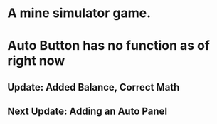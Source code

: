 # A mine simulator game.
# Auto Button has no function as of right now
## Update: Added Balance, Correct Math
## Next Update: Adding an Auto Panel

